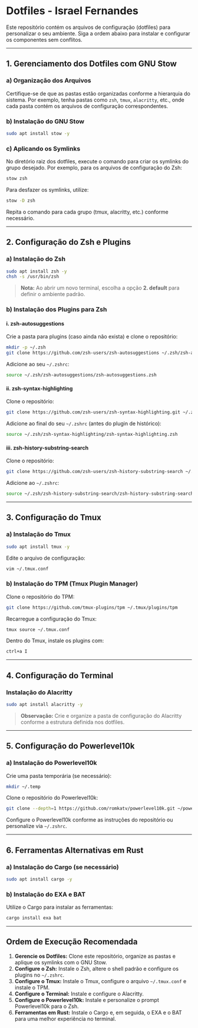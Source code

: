 # Dotfiles - Israel Fernandes

Este repositório contém os arquivos de configuração (dotfiles) para personalizar o seu ambiente. Siga a ordem abaixo para instalar e configurar os componentes sem conflitos.

---

## 1. Gerenciamento dos Dotfiles com GNU Stow

### a) Organização dos Arquivos

Certifique-se de que as pastas estão organizadas conforme a hierarquia do sistema. Por exemplo, tenha pastas como `zsh`, `tmux`, `alacritty`, etc., onde cada pasta contém os arquivos de configuração correspondentes.

### b) Instalação do GNU Stow

```bash
sudo apt install stow -y
```

### c) Aplicando os Symlinks

No diretório raiz dos dotfiles, execute o comando para criar os symlinks do grupo desejado. Por exemplo, para os arquivos de configuração do Zsh:

```bash
stow zsh
```

Para desfazer os symlinks, utilize:

```bash
stow -D zsh
```

Repita o comando para cada grupo (tmux, alacritty, etc.) conforme necessário.

---

## 2. Configuração do Zsh e Plugins

### a) Instalação do Zsh

```bash
sudo apt install zsh -y
chsh -s /usr/bin/zsh
```

> **Nota:** Ao abrir um novo terminal, escolha a opção **2. default** para definir o ambiente padrão.

### b) Instalação dos Plugins para Zsh

#### i. zsh-autosuggestions

Crie a pasta para plugins (caso ainda não exista) e clone o repositório:

```bash
mkdir -p ~/.zsh
git clone https://github.com/zsh-users/zsh-autosuggestions ~/.zsh/zsh-autosuggestions
```

Adicione ao seu `~/.zshrc`:

```bash
source ~/.zsh/zsh-autosuggestions/zsh-autosuggestions.zsh
```

#### ii. zsh-syntax-highlighting

Clone o repositório:

```bash
git clone https://github.com/zsh-users/zsh-syntax-highlighting.git ~/.zsh/zsh-syntax-highlighting
```

Adicione ao final do seu `~/.zshrc` (antes do plugin de histórico):

```bash
source ~/.zsh/zsh-syntax-highlighting/zsh-syntax-highlighting.zsh
```

#### iii. zsh-history-substring-search

Clone o repositório:

```bash
git clone https://github.com/zsh-users/zsh-history-substring-search ~/.zsh/zsh-history-substring-search
```

Adicione ao `~/.zshrc`:

```bash
source ~/.zsh/zsh-history-substring-search/zsh-history-substring-search.zsh
```

---

## 3. Configuração do Tmux

### a) Instalação do Tmux

```bash
sudo apt install tmux -y
```

Edite o arquivo de configuração:

```bash
vim ~/.tmux.conf
```

### b) Instalação do TPM (Tmux Plugin Manager)

Clone o repositório do TPM:

```bash
git clone https://github.com/tmux-plugins/tpm ~/.tmux/plugins/tpm
```

Recarregue a configuração do Tmux:

```bash
tmux source ~/.tmux.conf
```

Dentro do Tmux, instale os plugins com:

```bash
ctrl+a I
```

---

## 4. Configuração do Terminal

### Instalação do Alacritty

```bash
sudo apt install alacritty -y
```

> **Observação:** Crie e organize a pasta de configuração do Alacritty conforme a estrutura definida nos dotfiles.

---

## 5. Configuração do Powerlevel10k

### a) Instalação do Powerlevel10k

Crie uma pasta temporária (se necessário):

```bash
mkdir ~/.temp
```

Clone o repositório do Powerlevel10k:

```bash
git clone --depth=1 https://github.com/romkatv/powerlevel10k.git ~/powerlevel10k
```

Configure o Powerlevel10k conforme as instruções do repositório ou personalize via `~/.zshrc`.

---

## 6. Ferramentas Alternativas em Rust

### a) Instalação do Cargo (se necessário)

```bash
sudo apt install cargo -y
```

### b) Instalação do EXA e BAT

Utilize o Cargo para instalar as ferramentas:

```bash
cargo install exa bat
```

---

## Ordem de Execução Recomendada

1. **Gerencie os Dotfiles:** Clone este repositório, organize as pastas e aplique os symlinks com o GNU Stow.
2. **Configure o Zsh:** Instale o Zsh, altere o shell padrão e configure os plugins no `~/.zshrc`.
3. **Configure o Tmux:** Instale o Tmux, configure o arquivo `~/.tmux.conf` e instale o TPM.
4. **Configure o Terminal:** Instale e configure o Alacritty.
5. **Configure o Powerlevel10k:** Instale e personalize o prompt Powerlevel10k para o Zsh.
6. **Ferramentas em Rust:** Instale o Cargo e, em seguida, o EXA e o BAT para uma melhor experiência no terminal.

